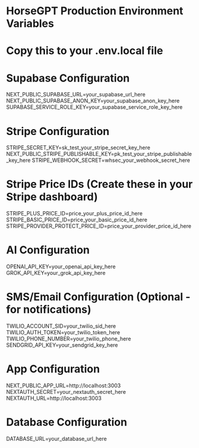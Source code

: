 # HorseGPT Production Environment Variables
# Copy this to your .env.local file

# Supabase Configuration
NEXT_PUBLIC_SUPABASE_URL=your_supabase_url_here
NEXT_PUBLIC_SUPABASE_ANON_KEY=your_supabase_anon_key_here
SUPABASE_SERVICE_ROLE_KEY=your_supabase_service_role_key_here

# Stripe Configuration
STRIPE_SECRET_KEY=sk_test_your_stripe_secret_key_here
NEXT_PUBLIC_STRIPE_PUBLISHABLE_KEY=pk_test_your_stripe_publishable_key_here
STRIPE_WEBHOOK_SECRET=whsec_your_webhook_secret_here

# Stripe Price IDs (Create these in your Stripe dashboard)
STRIPE_PLUS_PRICE_ID=price_your_plus_price_id_here
STRIPE_BASIC_PRICE_ID=price_your_basic_price_id_here
STRIPE_PROVIDER_PROTECT_PRICE_ID=price_your_provider_price_id_here

# AI Configuration
OPENAI_API_KEY=your_openai_api_key_here
GROK_API_KEY=your_grok_api_key_here

# SMS/Email Configuration (Optional - for notifications)
TWILIO_ACCOUNT_SID=your_twilio_sid_here
TWILIO_AUTH_TOKEN=your_twilio_token_here
TWILIO_PHONE_NUMBER=your_twilio_phone_here
SENDGRID_API_KEY=your_sendgrid_key_here

# App Configuration
NEXT_PUBLIC_APP_URL=http://localhost:3003
NEXTAUTH_SECRET=your_nextauth_secret_here
NEXTAUTH_URL=http://localhost:3003

# Database Configuration
DATABASE_URL=your_database_url_here



